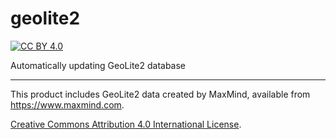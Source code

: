 # geolite2
[![CC BY 4.0][cc-by-shield]][cc-by]

Automatically updating GeoLite2 database

---

This product includes GeoLite2 data created by MaxMind, available from https://www.maxmind.com.

[Creative Commons Attribution 4.0 International License][cc-by].


[cc-by]: http://creativecommons.org/licenses/by/4.0/
[cc-by-image]: https://i.creativecommons.org/l/by/4.0/88x31.png
[cc-by-shield]: https://img.shields.io/badge/License-CC%20BY%204.0-lightgrey.svg

